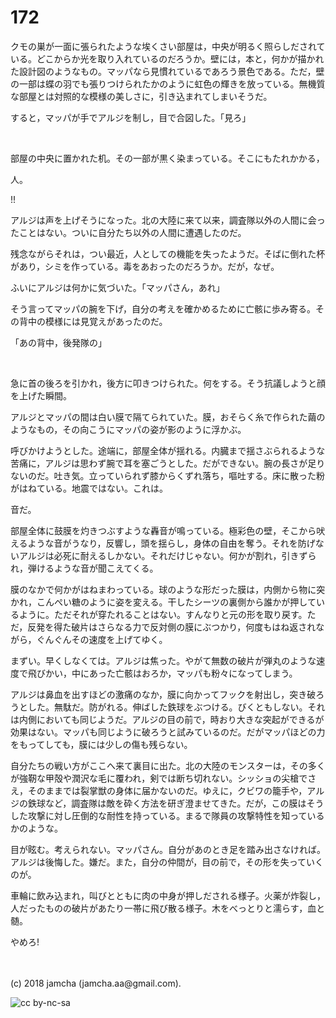 # 172

クモの巣が一面に張られたような埃くさい部屋は，中央が明るく照らしだされている。どこからか光を取り入れているのだろうか。壁には，本と，何かが描かれた設計図のようなもの。マッパなら見慣れているであろう景色である。ただ，壁の一部は蝶の羽でも張りつけられたかのように虹色の輝きを放っている。無機質な部屋とは対照的な模様の美しさに，引き込まれてしまいそうだ。  

すると，マッパが手でアルジを制し，目で合図した。「見ろ」  

<br>  

部屋の中央に置かれた机。その一部が黒く染まっている。そこにもたれかかる，  

人。  

!!  

アルジは声を上げそうになった。北の大陸に来て以来，調査隊以外の人間に会ったことはない。ついに自分たち以外の人間に遭遇したのだ。  

残念ながらそれは，つい最近，人としての機能を失ったようだ。そばに倒れた杯があり，シミを作っている。毒をあおったのだろうか。だが，なぜ。  

ふいにアルジは何かに気づいた。「マッパさん，あれ」  

そう言ってマッパの腕を下げ，自分の考えを確かめるために亡骸に歩み寄る。その背中の模様には見覚えがあったのだ。  

「あの背中，後発隊の」  

<br>  

急に首の後ろを引かれ，後方に叩きつけられた。何をする。そう抗議しようと顔を上げた瞬間。  

アルジとマッパの間は白い膜で隔てられていた。膜，おそらく糸で作られた繭のようなもの，その向こうにマッパの姿が影のように浮かぶ。  

呼びかけようとした。途端に，部屋全体が揺れる。内臓まで揺さぶられるような苦痛に，アルジは思わず腕で耳を塞ごうとした。だができない。腕の長さが足りないのだ。吐き気。立っていられず膝からくずれ落ち，嘔吐する。床に散った粉がはねている。地震ではない。これは。  

音だ。  

部屋全体に鼓膜を灼きつぶすような轟音が鳴っている。極彩色の壁，そこから吠えるような音がうなり，反響し，頭を揺らし，身体の自由を奪う。それを防げないアルジは必死に耐えるしかない。それだけじゃない。何かが割れ，引きずられ，弾けるような音が聞こえてくる。  

膜のなかで何かがはねまわっている。球のような形だった膜は，内側から物に突かれ，こんぺい糖のように姿を変える。干したシーツの裏側から誰かが押しているように。ただそれが穿たれることはない。すんなりと元の形を取り戻す。ただ，反発を得た破片はさらなる力で反対側の膜にぶつかり，何度もはね返されながら，ぐんぐんその速度を上げてゆく。  

まずい。早くしなくては。アルジは焦った。やがて無数の破片が弾丸のような速度で飛びかい，中にあった亡骸はおろか，マッパも粉々になってしまう。  

アルジは鼻血を出すほどの激痛のなか，膜に向かってフックを射出し，突き破ろうとした。無駄だ。防がれる。伸ばした鉄球をぶつける。びくともしない。それは内側においても同じようだ。アルジの目の前で，時おり大きな突起ができるが効果はない。マッパも同じように破ろうと試みているのだ。だがマッパほどの力をもってしても，膜には少しの傷も残らない。  

自分たちの戦い方がここへ来て裏目に出た。北の大陸のモンスターは，その多くが強靭な甲殻や潤沢な毛に覆われ，剣では断ち切れない。シッショの尖槍でさえ，そのままでは裂掌獣の身体に届かないのだ。ゆえに，クビワの籠手や，アルジの鉄球など，調査隊は敵を砕く方法を研ぎ澄ませてきた。だが，この膜はそうした攻撃に対し圧倒的な耐性を持っている。まるで隊員の攻撃特性を知っているかのような。  

目が眩む。考えられない。マッパさん。自分があのとき足を踏み出さなければ。アルジは後悔した。嫌だ。また，自分の仲間が，目の前で，その形を失っていくのが。  

車輪に飲み込まれ，叫びとともに肉の中身が押しだされる様子。火薬が炸裂し，人だったものの破片があたり一帯に飛び散る様子。木をべっとりと濡らす，血と髄。  

やめろ!  

<br>  
<br>  
(c) 2018 jamcha (jamcha.aa@gmail.com).  

![cc by-nc-sa](https://i.creativecommons.org/l/by-nc-sa/4.0/88x31.png)
